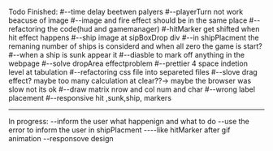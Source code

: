 Todo Finished: 
#--time delay beetwen palyers 
#--playerTurn not work beacuse of image 
#--image and fire effect should be in the same place 
#--refactoring the code(hud and gamemanager) 
#-hitMarker get shifted when hit effect happens
#--ship image at sipBoxDrop div 
#--in shipPlacment the remaning number of ships is considerd and when all zero the game is start? 
#--when a ship is sunk appear it 
#--diasble to mark off anything in the webpage
#--solve dropArea effectproblem
#--prettier 4 space indetion level at tabulation 
#--refactoring css file into separeted files
#--slove drag effect? maybe too many calculation at clear??-> maybe the browser was slow not its ok
#--draw matrix nrow and col num and char 
#--wrong label placement
#--responsive hit ,sunk,ship, markers 


---

In progress:
--inform the user what happenign and what to do 
--use the error to inform the user in shipPlacment 
----like hitMarker after gif animation 
--responsove design
